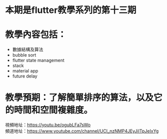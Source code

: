 # 本期是flutter教學系列的第十三期

# 教學內容包括：
- 數據結構及算法
- bubble sort
- flutter state management
- stack
- material app
- future delay
# 教學預期：了解簡單排序的算法，以及它的時間和空間複雜度。
視頻地址：https://youtu.be/ogubLFa7sWo <br>
頻道地址：https://www.youtube.com/channel/UCI_nzNMP4JEyJiITpJeIxYg
